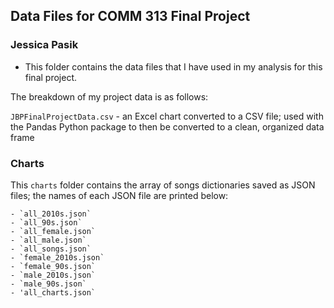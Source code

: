## Data Files for COMM 313 Final Project
### Jessica Pasik 

* This folder contains the data files that I have used in my analysis for this final project. 

The breakdown of my project data is as follows:

`JBPFinalProjectData.csv` - an Excel chart converted to a CSV file; used with the Pandas Python package to then be converted to a clean, organized data frame

### Charts

This `charts` folder contains the array of songs dictionaries saved as JSON files; the names of each JSON file are printed below:
    
    - `all_2010s.json`
    - `all_90s.json`
    - `all_female.json`
    - `all_male.json`
    - `all_songs.json`
    - `female_2010s.json`
    - `female_90s.json`
    - `male_2010s.json`
    - `male_90s.json`
    - 'all_charts.json`